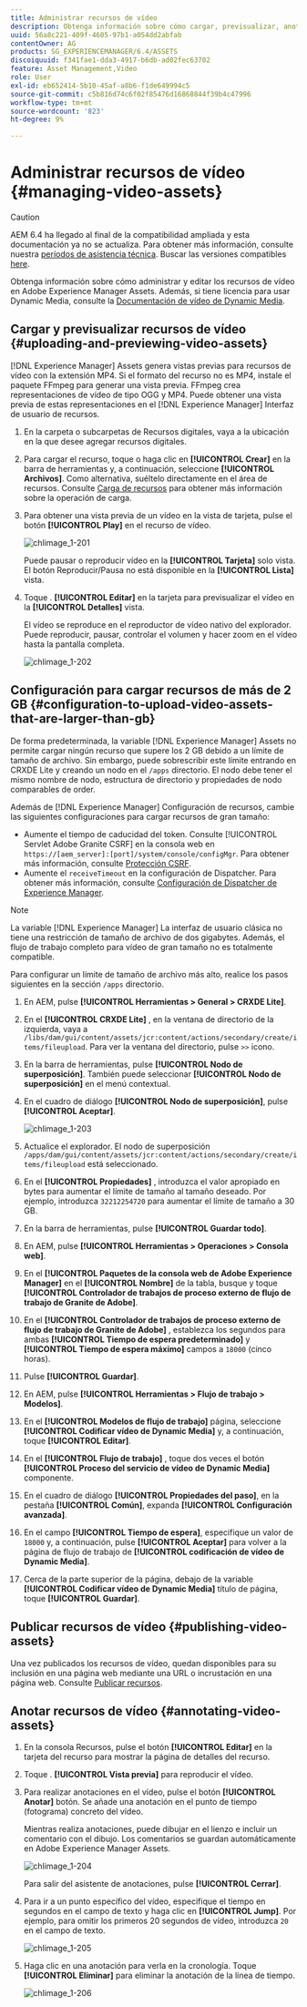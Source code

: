 ```yaml
---
title: Administrar recursos de vídeo
description: Obtenga información sobre cómo cargar, previsualizar, anotar y publicar recursos de vídeo.
uuid: 56a8c221-409f-4605-97b1-a054dd2abfab
contentOwner: AG
products: SG_EXPERIENCEMANAGER/6.4/ASSETS
discoiquuid: f341fae1-dda3-4917-b6db-ad02fec63702
feature: Asset Management,Video
role: User
exl-id: eb652414-5b10-45af-a8b6-f1de649994c5
source-git-commit: c5b816d74c6f02f85476d16868844f39b4c47996
workflow-type: tm+mt
source-wordcount: '823'
ht-degree: 9%

---
```


# Administrar recursos de vídeo {#managing-video-assets}

>[!CAUTION]
>
>AEM 6.4 ha llegado al final de la compatibilidad ampliada y esta documentación ya no se actualiza. Para obtener más información, consulte nuestra [períodos de asistencia técnica](https://helpx.adobe.com/es/support/programs/eol-matrix.html). Buscar las versiones compatibles [here](https://experienceleague.adobe.com/docs/).

Obtenga información sobre cómo administrar y editar los recursos de vídeo en Adobe Experience Manager Assets. Además, si tiene licencia para usar Dynamic Media, consulte la [Documentación de vídeo de Dynamic Media](video.md).

## Cargar y previsualizar recursos de vídeo {#uploading-and-previewing-video-assets}

[!DNL Experience Manager] Assets genera vistas previas para recursos de vídeo con la extensión MP4. Si el formato del recurso no es MP4, instale el paquete FFmpeg para generar una vista previa. FFmpeg crea representaciones de vídeo de tipo OGG y MP4. Puede obtener una vista previa de estas representaciones en el [!DNL Experience Manager] Interfaz de usuario de recursos.

1. En la carpeta o subcarpetas de Recursos digitales, vaya a la ubicación en la que desee agregar recursos digitales.
1. Para cargar el recurso, toque o haga clic en **[!UICONTROL Crear]** en la barra de herramientas y, a continuación, seleccione **[!UICONTROL Archivos]**. Como alternativa, suéltelo directamente en el área de recursos. Consulte [Carga de recursos](managing-assets-touch-ui.md#uploading-assets) para obtener más información sobre la operación de carga.
1. Para obtener una vista previa de un vídeo en la vista de tarjeta, pulse el botón **[!UICONTROL Play]** en el recurso de vídeo.

   ![chlimage_1-201](assets/chlimage_1-201.png)

   Puede pausar o reproducir vídeo en la **[!UICONTROL Tarjeta]** solo vista. El botón Reproducir/Pausa no está disponible en la **[!UICONTROL Lista]** vista.

1. Toque . **[!UICONTROL Editar]** en la tarjeta para previsualizar el vídeo en la **[!UICONTROL Detalles]** vista.

   El vídeo se reproduce en el reproductor de vídeo nativo del explorador. Puede reproducir, pausar, controlar el volumen y hacer zoom en el vídeo hasta la pantalla completa.

   ![chlimage_1-202](assets/chlimage_1-202.png)

## Configuración para cargar recursos de más de 2 GB {#configuration-to-upload-video-assets-that-are-larger-than-gb}

De forma predeterminada, la variable [!DNL Experience Manager] Assets no permite cargar ningún recurso que supere los 2 GB debido a un límite de tamaño de archivo. Sin embargo, puede sobrescribir este límite entrando en CRXDE Lite y creando un nodo en el `/apps` directorio. El nodo debe tener el mismo nombre de nodo, estructura de directorio y propiedades de nodo comparables de order.

Además de [!DNL Experience Manager] Configuración de recursos, cambie las siguientes configuraciones para cargar recursos de gran tamaño:

* Aumente el tiempo de caducidad del token. Consulte [!UICONTROL Servlet Adobe Granite CSRF] en la consola web en `https://[aem_server]:[port]/system/console/configMgr`. Para obtener más información, consulte [Protección CSRF](/help/sites-developing/csrf-protection.md).
* Aumente el `receiveTimeout` en la configuración de Dispatcher. Para obtener más información, consulte [Configuración de Dispatcher de Experience Manager](https://experienceleague.adobe.com/docs/experience-manager-dispatcher/using/configuring/dispatcher-configuration.html#renders-options).

>[!NOTE]
>
>La variable [!DNL Experience Manager] La interfaz de usuario clásica no tiene una restricción de tamaño de archivo de dos gigabytes. Además, el flujo de trabajo completo para vídeo de gran tamaño no es totalmente compatible.

Para configurar un límite de tamaño de archivo más alto, realice los pasos siguientes en la sección `/apps` directorio.

1. En AEM, pulse **[!UICONTROL Herramientas > General > CRXDE Lite]**.
1. En el **[!UICONTROL CRXDE Lite]** , en la ventana de directorio de la izquierda, vaya a `/libs/dam/gui/content/assets/jcr:content/actions/secondary/create/items/fileupload`. Para ver la ventana del directorio, pulse `>>` icono.
1. En la barra de herramientas, pulse **[!UICONTROL Nodo de superposición]**. También puede seleccionar **[!UICONTROL Nodo de superposición]** en el menú contextual.
1. En el cuadro de diálogo **[!UICONTROL Nodo de superposición]**, pulse **[!UICONTROL Aceptar]**.

   ![chlimage_1-203](assets/chlimage_1-203.png)

1. Actualice el explorador. El nodo de superposición `/apps/dam/gui/content/assets/jcr:content/actions/secondary/create/items/fileupload` está seleccionado.
1. En el **[!UICONTROL Propiedades]** , introduzca el valor apropiado en bytes para aumentar el límite de tamaño al tamaño deseado. Por ejemplo, introduzca `32212254720` para aumentar el límite de tamaño a 30 GB.

1. En la barra de herramientas, pulse **[!UICONTROL Guardar todo]**.
1. En AEM, pulse **[!UICONTROL Herramientas > Operaciones > Consola web]**.
1. En el **[!UICONTROL Paquetes de la consola web de Adobe Experience Manager]** en el **[!UICONTROL Nombre]** de la tabla, busque y toque **[!UICONTROL Controlador de trabajos de proceso externo de flujo de trabajo de Granite de Adobe]**.
1. En el **[!UICONTROL Controlador de trabajos de proceso externo de flujo de trabajo de Granite de Adobe]** , establezca los segundos para ambas **[!UICONTROL Tiempo de espera predeterminado]** y **[!UICONTROL Tiempo de espera máximo]** campos a `18000` (cinco horas).
1. Pulse **[!UICONTROL Guardar]**.
1. En AEM, pulse **[!UICONTROL Herramientas > Flujo de trabajo > Modelos]**.
1. En el **[!UICONTROL Modelos de flujo de trabajo]** página, seleccione **[!UICONTROL Codificar vídeo de Dynamic Media]** y, a continuación, toque **[!UICONTROL Editar]**.
1. En el **[!UICONTROL Flujo de trabajo]** , toque dos veces el botón **[!UICONTROL Proceso del servicio de vídeo de Dynamic Media]** componente.
1. En el cuadro de diálogo **[!UICONTROL Propiedades del paso]**, en la pestaña **[!UICONTROL Común]**, expanda **[!UICONTROL Configuración avanzada]**.
1. En el campo **[!UICONTROL Tiempo de espera]**, especifique un valor de `18000` y, a continuación, pulse **[!UICONTROL Aceptar]** para volver a la página de flujo de trabajo de **[!UICONTROL codificación de vídeo de Dynamic Media]**.
1. Cerca de la parte superior de la página, debajo de la variable **[!UICONTROL Codificar vídeo de Dynamic Media]** título de página, toque **[!UICONTROL Guardar]**.

## Publicar recursos de vídeo {#publishing-video-assets}

Una vez publicados los recursos de vídeo, quedan disponibles para su inclusión en una página web mediante una URL o incrustación en una página web. Consulte [Publicar recursos](publishing-dynamicmedia-assets.md).

## Anotar recursos de vídeo {#annotating-video-assets}

1. En la consola Recursos, pulse el botón **[!UICONTROL Editar]** en la tarjeta del recurso para mostrar la página de detalles del recurso.
1. Toque . **[!UICONTROL Vista previa]** para reproducir el vídeo.
1. Para realizar anotaciones en el vídeo, pulse el botón **[!UICONTROL Anotar]** botón. Se añade una anotación en el punto de tiempo (fotograma) concreto del vídeo.

   Mientras realiza anotaciones, puede dibujar en el lienzo e incluir un comentario con el dibujo. Los comentarios se guardan automáticamente en Adobe Experience Manager Assets.

   ![chlimage_1-204](assets/chlimage_1-204.png)

   Para salir del asistente de anotaciones, pulse **[!UICONTROL Cerrar]**.

1. Para ir a un punto específico del vídeo, especifique el tiempo en segundos en el campo de texto y haga clic en **[!UICONTROL Jump]**. Por ejemplo, para omitir los primeros 20 segundos de vídeo, introduzca `20` en el campo de texto.

   ![chlimage_1-205](assets/chlimage_1-205.png)

1. Haga clic en una anotación para verla en la cronología. Toque **[!UICONTROL Eliminar]** para eliminar la anotación de la línea de tiempo.

   ![chlimage_1-206](assets/chlimage_1-206.png)
